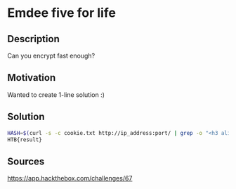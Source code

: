 # Emdee five for life
## Description
Can you encrypt fast enough?
## Motivation
Wanted to create 1-line solution :)
## Solution
``` bash
HASH=$(curl -s -c cookie.txt http://ip_address:port/ | grep -o "<h3 align='center'>.*</h3>" | sed -n 's/<h3.*>\(.*\)<\/h3>/\1/ip;T;q') && MD5="$(echo -n "$HASH" | md5sum |awk '{print $1}' )" && curl -s -b cookie.txt -d "hash=$MD5&submit=Submit" -X POST http://ip_address:port/ | grep -o "<p align='center'>.*</p>" | sed -n 's/<p.*>\(.*\)<\/p>/\1/ip;T;q'
HTB{result}
```
## Sources
https://app.hackthebox.com/challenges/67